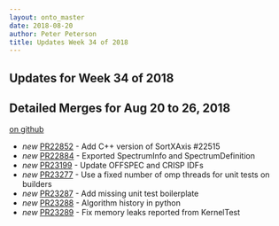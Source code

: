```yaml
---
layout: onto_master
date: 2018-08-20
author: Peter Peterson
title: Updates Week 34 of 2018
---
```

Updates for Week 34 of 2018
---------------------------

Detailed Merges for Aug 20 to 26, 2018
--------------------------------------
[on github](https://github.com/mantidproject/mantid/pulls?q=is%3Apr+merged%3A2018-08-21..2018-08-26)

* *new* [PR22852](https://github.com/mantidproject/mantid/pull/22852) - Add C++ version of SortXAxis #22515
* *new* [PR22884](https://github.com/mantidproject/mantid/pull/22884) - Exported SpectrumInfo and SpectrumDefinition
* *new* [PR23199](https://github.com/mantidproject/mantid/pull/23199) - Update OFFSPEC and CRISP IDFs
* *new* [PR23277](https://github.com/mantidproject/mantid/pull/23277) - Use a fixed number of omp threads for unit tests on builders
* *new* [PR23287](https://github.com/mantidproject/mantid/pull/23287) - Add missing unit test boilerplate
* *new* [PR23288](https://github.com/mantidproject/mantid/pull/23288) - Algorithm history in python
* *new* [PR23289](https://github.com/mantidproject/mantid/pull/23289) - Fix memory leaks reported from KernelTest
